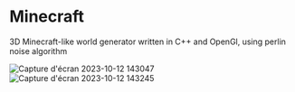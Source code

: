 # Minecraft
3D Minecraft-like world generator written in C++ and OpenGl, using perlin noise algorithm

![Capture d'écran 2023-10-12 143047](https://github.com/Patoche692/Minecraft/assets/54531293/f49789ea-8b51-4f3d-b9d3-70506c9db2be)
![Capture d'écran 2023-10-12 143245](https://github.com/Patoche692/Minecraft/assets/54531293/e3d6e3e0-8c3c-4945-a16a-b6d6bb9d6ddd)
